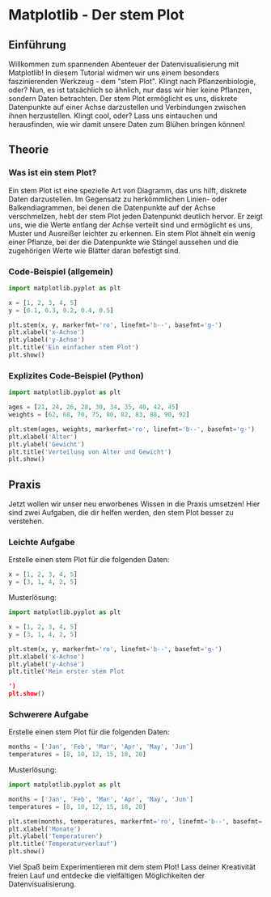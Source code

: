 # Matplotlib - Der stem Plot

## Einführung
Willkommen zum spannenden Abenteuer der Datenvisualisierung mit Matplotlib! In diesem Tutorial widmen wir uns einem besonders faszinierenden Werkzeug - dem "stem Plot". Klingt nach Pflanzenbiologie, oder? Nun, es ist tatsächlich so ähnlich, nur dass wir hier keine Pflanzen, sondern Daten betrachten. Der stem Plot ermöglicht es uns, diskrete Datenpunkte auf einer Achse darzustellen und Verbindungen zwischen ihnen herzustellen. Klingt cool, oder? Lass uns eintauchen und herausfinden, wie wir damit unsere Daten zum Blühen bringen können!

## Theorie

### Was ist ein stem Plot?
Ein stem Plot ist eine spezielle Art von Diagramm, das uns hilft, diskrete Daten darzustellen. Im Gegensatz zu herkömmlichen Linien- oder Balkendiagrammen, bei denen die Datenpunkte auf der Achse verschmelzen, hebt der stem Plot jeden Datenpunkt deutlich hervor. Er zeigt uns, wie die Werte entlang der Achse verteilt sind und ermöglicht es uns, Muster und Ausreißer leichter zu erkennen. Ein stem Plot ähnelt ein wenig einer Pflanze, bei der die Datenpunkte wie Stängel aussehen und die zugehörigen Werte wie Blätter daran befestigt sind.

### Code-Beispiel (allgemein)
```python
import matplotlib.pyplot as plt

x = [1, 2, 3, 4, 5]
y = [0.1, 0.3, 0.2, 0.4, 0.5]

plt.stem(x, y, markerfmt='ro', linefmt='b--', basefmt='g-')
plt.xlabel('x-Achse')
plt.ylabel('y-Achse')
plt.title('Ein einfacher stem Plot')
plt.show()
```

### Explizites Code-Beispiel (Python)
```python
import matplotlib.pyplot as plt

ages = [21, 24, 26, 28, 30, 34, 35, 40, 42, 45]
weights = [62, 68, 70, 75, 80, 82, 83, 88, 90, 92]

plt.stem(ages, weights, markerfmt='ro', linefmt='b--', basefmt='g-')
plt.xlabel('Alter')
plt.ylabel('Gewicht')
plt.title('Verteilung von Alter und Gewicht')
plt.show()
```

## Praxis
Jetzt wollen wir unser neu erworbenes Wissen in die Praxis umsetzen! Hier sind zwei Aufgaben, die dir helfen werden, den stem Plot besser zu verstehen.

### Leichte Aufgabe
Erstelle einen stem Plot für die folgenden Daten:
```python
x = [1, 2, 3, 4, 5]
y = [3, 1, 4, 2, 5]
```

Musterlösung:
```python
import matplotlib.pyplot as plt

x = [1, 2, 3, 4, 5]
y = [3, 1, 4, 2, 5]

plt.stem(x, y, markerfmt='ro', linefmt='b--', basefmt='g-')
plt.xlabel('x-Achse')
plt.ylabel('y-Achse')
plt.title('Mein erster stem Plot

')
plt.show()
```

### Schwerere Aufgabe
Erstelle einen stem Plot für die folgenden Daten:
```python
months = ['Jan', 'Feb', 'Mar', 'Apr', 'May', 'Jun']
temperatures = [8, 10, 12, 15, 18, 20]
```

Musterlösung:
```python
import matplotlib.pyplot as plt

months = ['Jan', 'Feb', 'Mar', 'Apr', 'May', 'Jun']
temperatures = [8, 10, 12, 15, 18, 20]

plt.stem(months, temperatures, markerfmt='ro', linefmt='b--', basefmt='g-')
plt.xlabel('Monate')
plt.ylabel('Temperaturen')
plt.title('Temperaturverlauf')
plt.show()
```

Viel Spaß beim Experimentieren mit dem stem Plot! Lass deiner Kreativität freien Lauf und entdecke die vielfältigen Möglichkeiten der Datenvisualisierung.
